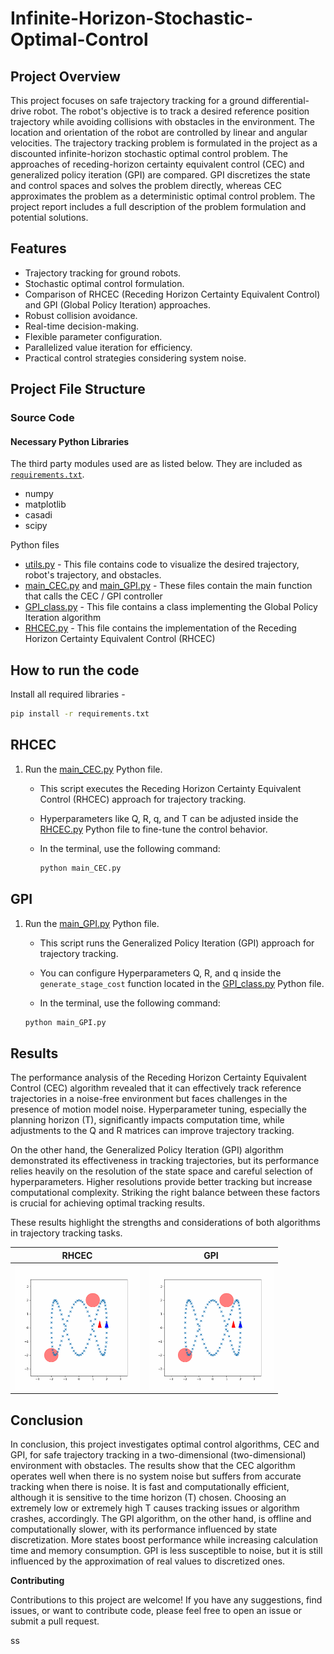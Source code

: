 # Infinite-Horizon-Stochastic-Optimal-Control

## Project Overview

This project focuses on safe trajectory tracking for a ground differential-drive robot. The robot's objective is to track a desired reference position trajectory while avoiding collisions with obstacles in the environment. The location and orientation of the robot are controlled by linear and angular velocities. The trajectory tracking problem is formulated in the project as a discounted infinite-horizon stochastic optimal control problem. The approaches of receding-horizon certainty equivalent control (CEC) and generalized policy iteration (GPI) are compared. GPI discretizes the state and control spaces and solves the problem directly, whereas CEC approximates the problem as a deterministic optimal control problem. The project report includes a full description of the problem formulation and potential solutions.

## Features
- Trajectory tracking for ground robots.
- Stochastic optimal control formulation.
- Comparison of RHCEC (Receding Horizon Certainty Equivalent Control) and GPI (Global Policy Iteration) approaches.
- Robust collision avoidance.
- Real-time decision-making.
- Flexible parameter configuration.
- Parallelized value iteration for efficiency.
- Practical control strategies considering system noise.

## Project File Structure

### Source Code

#### Necessary Python Libraries

The third party modules used are as listed below. They are included as [`requirements.txt`](Code/requirements.txt).

- numpy
- matplotlib
- casadi
- scipy

Python files

- [utils.py](Code/utils.py) - This file contains code to visualize the desired trajectory, robot's trajectory, and obstacles.
- [main_CEC.py](Code/main_CEC.py) and [main_GPI.py](Code/main_GPI.py) - These files contain the main function that calls the CEC / GPI controller 
- [GPI_class.py](Code/GPI_class.py) - This file contains a class implementing the Global Policy Iteration algorithm
- [RHCEC.py](Code/RHCEC.py) - This file contains the implementation of the Receding Horizon Certainty Equivalent Control (RHCEC) 

## How to run the code

Install all required libraries -

```bash
pip install -r requirements.txt
```

## RHCEC

1. Run the [main_CEC.py](Code/main_CEC.py) Python file.
   - This script executes the Receding Horizon Certainty Equivalent Control (RHCEC) approach for trajectory tracking.
   - Hyperparameters like Q, R, q, and T can be adjusted inside the [RHCEC.py](Code/RHCEC.py) Python file to fine-tune the control behavior.

   - In the terminal, use the following command:
     ```bash
     python main_CEC.py
     ```

## GPI

1. Run the [main_GPI.py](Code/main_GPI.py) Python file.
   - This script runs the Generalized Policy Iteration (GPI) approach for trajectory tracking.
   - You can configure Hyperparameters Q, R, and q inside the `generate_stage_cost` function located in the [GPI_class.py](Code/GPI_class.py) Python file.

   - In the terminal, use the following command:
    ```bash
    python main_GPI.py
    ```

## Results

The performance analysis of the Receding Horizon Certainty Equivalent Control (CEC) algorithm revealed that it can effectively track reference trajectories in a noise-free environment but faces challenges in the presence of motion model noise. Hyperparameter tuning, especially the planning horizon (T), significantly impacts computation time, while adjustments to the Q and R matrices can improve trajectory tracking.

On the other hand, the Generalized Policy Iteration (GPI) algorithm demonstrated its effectiveness in tracking trajectories, but its performance relies heavily on the resolution of the state space and careful selection of hyperparameters. Higher resolutions provide better tracking but increase computational complexity. Striking the right balance between these factors is crucial for achieving optimal tracking results.

These results highlight the strengths and considerations of both algorithms in trajectory tracking tasks.


|RHCEC|GPI|
|---|---|
|<img src="./Results/C10.gif" height="200">|<img src="./Results/C1_GPI.gif" height="200">|


## Conclusion

In conclusion, this project investigates optimal control algorithms, CEC and GPI, for safe trajectory tracking in a two-dimensional (two-dimensional) environment with obstacles. The results show that the CEC algorithm operates well when there is no system noise but suffers from accurate tracking when there is noise. It is fast and computationally efficient, although it is sensitive to the time horizon (T) chosen. Choosing an extremely low or extremely high T causes tracking issues or algorithm crashes, accordingly. The GPI algorithm, on the other hand, is offline and computationally slower, with its performance influenced by state discretization. More states boost performance while increasing calculation time and memory consumption. GPI is less susceptible to noise, but it is still influenced by the approximation of real values to discretized ones.

**Contributing**

Contributions to this project are welcome! If you have any suggestions, find issues, or want to contribute code, please feel free to open an issue or submit a pull request.

ss

